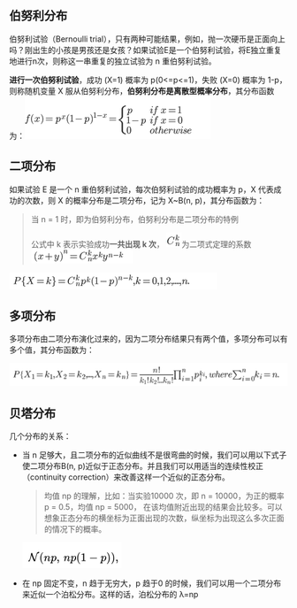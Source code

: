 ##  伯努利分布

伯努利试验（Bernoulli trial），只有两种可能结果，例如，抛一次硬币是正面向上吗？刚出生的小孩是男孩还是女孩？如果试验E是一个伯努利试验，将E独立重复地进行n次，则称这一串重复的独立试验为 n 重伯努利试验。

**进行一次伯努利试验**，成功 (X=1) 概率为 p(0<=p<=1)，失败 (X=0) 概率为 1-p，则称随机变量 X 服从伯努利分布，**伯努利分布是离散型概率分布**，其分布函数为：![](imgs/99.png)

## 二项分布

如果试验 E 是一个 n 重伯努利试验，每次伯努利试验的成功概率为 p，X 代表成功的次数，则 X 的概率分布是二项分布，记为 X~B(n, p)，其分布函数为：

> 当 n = 1 时，即为伯努利分布，伯努利分布是二项分布的特例
>
> 公式中 k 表示实验成功**一共出现 k 次**， ![](imgs/103.png)为二项式定理的系数![](imgs/104.png)

![](imgs/100.png)

## 多项分布

多项分布由二项分布演化过来的，因为二项分布结果只有两个值，多项分布可以有多个值，其分布函数为：

![](imgs/105.png)



##  贝塔分布



几个分布的关系：

- 当 n 足够大，且二项分布的近似曲线不是很弯曲的时候，我们可以用以下式子使二项分布B(n, p)近似于正态分布。并且我们可以用适当的连续性校正（continuity correction）来改善这样一个近似的正态分布。

  > 均值 np 的理解，比如：当实验10000 次，即 n = 10000，为正的概率 p = 0.5，均值 np = 5000， 在该均值附近出现的结果会比较多。可以想象正态分布的横坐标为正面出现的次数，纵坐标为出现这么多次正面的情况下的概率。

  ![](imgs/106.png)

- 在 np 固定不变，n 趋于无穷大，p 趋于0 的时候，我们可以用一个二项分布来近似一个泊松分布。这样的话，泊松分布的 λ=np